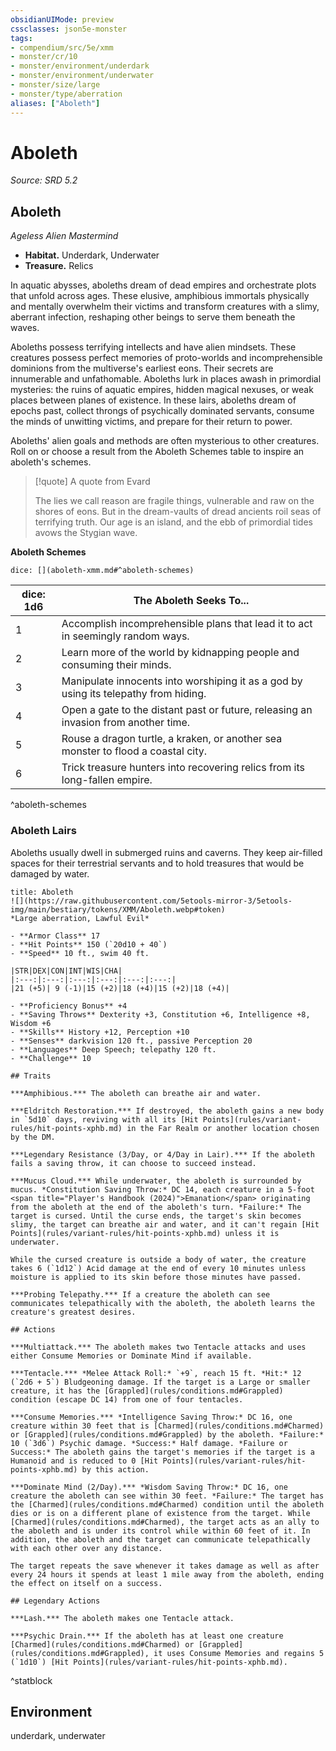 ```yaml
---
obsidianUIMode: preview
cssclasses: json5e-monster
tags:
- compendium/src/5e/xmm
- monster/cr/10
- monster/environment/underdark
- monster/environment/underwater
- monster/size/large
- monster/type/aberration
aliases: ["Aboleth"]
---
```

# Aboleth
*Source: SRD 5.2*  

## Aboleth

*Ageless Alien Mastermind*

- **Habitat.** Underdark, Underwater  
- **Treasure.** Relics  

In aquatic abysses, aboleths dream of dead empires and orchestrate plots that unfold across ages. These elusive, amphibious immortals physically and mentally overwhelm their victims and transform creatures with a slimy, aberrant infection, reshaping other beings to serve them beneath the waves.

Aboleths possess terrifying intellects and have alien mindsets. These creatures possess perfect memories of proto-worlds and incomprehensible dominions from the multiverse's earliest eons. Their secrets are innumerable and unfathomable. Aboleths lurk in places awash in primordial mysteries: the ruins of aquatic empires, hidden magical nexuses, or weak places between planes of existence. In these lairs, aboleths dream of epochs past, collect throngs of psychically dominated servants, consume the minds of unwitting victims, and prepare for their return to power.

Aboleths' alien goals and methods are often mysterious to other creatures. Roll on or choose a result from the Aboleth Schemes table to inspire an aboleth's schemes.

> [!quote] A quote from Evard  
> 
> The lies we call reason are fragile things, vulnerable and raw on the shores of eons. But in the dream-vaults of dread ancients roil seas of terrifying truth. Our age is an island, and the ebb of primordial tides avows the Stygian wave.

**Aboleth Schemes**

`dice: [](aboleth-xmm.md#^aboleth-schemes)`

| dice: 1d6 | The Aboleth Seeks To... |
|-----------|-------------------------|
| 1 | Accomplish incomprehensible plans that lead it to act in seemingly random ways. |
| 2 | Learn more of the world by kidnapping people and consuming their minds. |
| 3 | Manipulate innocents into worshiping it as a god by using its telepathy from hiding. |
| 4 | Open a gate to the distant past or future, releasing an invasion from another time. |
| 5 | Rouse a dragon turtle, a kraken, or another sea monster to flood a coastal city. |
| 6 | Trick treasure hunters into recovering relics from its long-fallen empire. |
^aboleth-schemes

### Aboleth Lairs

Aboleths usually dwell in submerged ruins and caverns. They keep air-filled spaces for their terrestrial servants and to hold treasures that would be damaged by water.

```ad-statblock
title: Aboleth
![](https://raw.githubusercontent.com/5etools-mirror-3/5etools-img/main/bestiary/tokens/XMM/Aboleth.webp#token)
*Large aberration, Lawful Evil*

- **Armor Class** 17
- **Hit Points** 150 (`20d10 + 40`)
- **Speed** 10 ft., swim 40 ft.

|STR|DEX|CON|INT|WIS|CHA|
|:---:|:---:|:---:|:---:|:---:|:---:|
|21 (+5)| 9 (-1)|15 (+2)|18 (+4)|15 (+2)|18 (+4)|

- **Proficiency Bonus** +4
- **Saving Throws** Dexterity +3, Constitution +6, Intelligence +8, Wisdom +6
- **Skills** History +12, Perception +10
- **Senses** darkvision 120 ft., passive Perception 20
- **Languages** Deep Speech; telepathy 120 ft.
- **Challenge** 10

## Traits

***Amphibious.*** The aboleth can breathe air and water.

***Eldritch Restoration.*** If destroyed, the aboleth gains a new body in `5d10` days, reviving with all its [Hit Points](rules/variant-rules/hit-points-xphb.md) in the Far Realm or another location chosen by the DM.

***Legendary Resistance (3/Day, or 4/Day in Lair).*** If the aboleth fails a saving throw, it can choose to succeed instead.

***Mucus Cloud.*** While underwater, the aboleth is surrounded by mucus. *Constitution Saving Throw:* DC 14, each creature in a 5-foot <span title="Player's Handbook (2024)">Emanation</span> originating from the aboleth at the end of the aboleth's turn. *Failure:* The target is cursed. Until the curse ends, the target's skin becomes slimy, the target can breathe air and water, and it can't regain [Hit Points](rules/variant-rules/hit-points-xphb.md) unless it is underwater.

While the cursed creature is outside a body of water, the creature takes 6 (`1d12`) Acid damage at the end of every 10 minutes unless moisture is applied to its skin before those minutes have passed.

***Probing Telepathy.*** If a creature the aboleth can see communicates telepathically with the aboleth, the aboleth learns the creature's greatest desires.

## Actions

***Multiattack.*** The aboleth makes two Tentacle attacks and uses either Consume Memories or Dominate Mind if available.

***Tentacle.*** *Melee Attack Roll:* `+9`, reach 15 ft. *Hit:* 12 (`2d6 + 5`) Bludgeoning damage. If the target is a Large or smaller creature, it has the [Grappled](rules/conditions.md#Grappled) condition (escape DC 14) from one of four tentacles.

***Consume Memories.*** *Intelligence Saving Throw:* DC 16, one creature within 30 feet that is [Charmed](rules/conditions.md#Charmed) or [Grappled](rules/conditions.md#Grappled) by the aboleth. *Failure:* 10 (`3d6`) Psychic damage. *Success:* Half damage. *Failure or Success:* The aboleth gains the target's memories if the target is a Humanoid and is reduced to 0 [Hit Points](rules/variant-rules/hit-points-xphb.md) by this action.

***Dominate Mind (2/Day).*** *Wisdom Saving Throw:* DC 16, one creature the aboleth can see within 30 feet. *Failure:* The target has the [Charmed](rules/conditions.md#Charmed) condition until the aboleth dies or is on a different plane of existence from the target. While [Charmed](rules/conditions.md#Charmed), the target acts as an ally to the aboleth and is under its control while within 60 feet of it. In addition, the aboleth and the target can communicate telepathically with each other over any distance.

The target repeats the save whenever it takes damage as well as after every 24 hours it spends at least 1 mile away from the aboleth, ending the effect on itself on a success.

## Legendary Actions

***Lash.*** The aboleth makes one Tentacle attack.

***Psychic Drain.*** If the aboleth has at least one creature [Charmed](rules/conditions.md#Charmed) or [Grappled](rules/conditions.md#Grappled), it uses Consume Memories and regains 5 (`1d10`) [Hit Points](rules/variant-rules/hit-points-xphb.md).
```
^statblock

## Environment

underdark, underwater